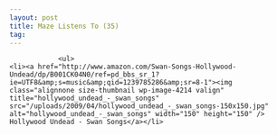 ```yaml
---
layout: post
title: Maze Listens To (35)
tag: 
---
```



                <ul>
    <li><a href="http://www.amazon.com/Swan-Songs-Hollywood-Undead/dp/B001CK04N0/ref=pd_bbs_sr_1?ie=UTF8&amp;s=music&amp;qid=1239785286&amp;sr=8-1"><img class="alignnone size-thumbnail wp-image-4214 valign" title="hollywood_undead_-_swan_songs" src="/uploads/2009/04/hollywood_undead_-_swan_songs-150x150.jpg" alt="hollywood_undead_-_swan_songs" width="150" height="150" /> Hollywood Undead - Swan Songs</a></li>
</ul>
            
